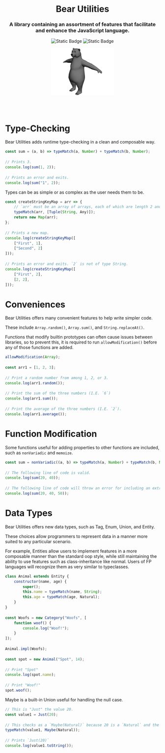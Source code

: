 <h1 align="center">
    Bear Utilities

</h1>

<h3 align="center">
    A library containing an assortment of features that facilitate and enhance the JavaScript language.
</h3>


<div align="center">

![Static Badge](https://img.shields.io/badge/Version-0.0.2-green)
![Static Badge](https://img.shields.io/badge/License-GPL--3.0-blue)

<img src="bear.png" alt="Picture of a cute bear" style="height: 11em"></img>
</div>


<br><br>



# Type-Checking

Bear Utilities adds runtime type-checking in a clean and composable way.

```js
const sum = (a, b) => typeMatch(a, Number) + typeMatch(b, Number);

// Prints 3.
console.log(sum(1, 2));

// Prints an error and exits.
console.log(sum("1", 2));
```

Types can be as simple or as complex as the user needs them to be.
```js
const createStringKeyMap = arr => {
    // `arr` must be an array of arrays, each of which are length 2 and have an initial value of type String.
    typeMatch(arr, [Tuple(String, Any)]);
    return new Map(arr);
};

// Prints a new map.
console.log(createStringKeyMap([
    ["First", 1],
    ["Second", 2]
]));

// Prints an error and exits. `2` is not of type String.
console.log(createStringKeyMap([
    ["First", 2],
    [2, 2],
]));
```


# Conveniences

Bear Utilities offers many convenient features to help write simpler code.

These include `Array.random()`, `Array.sum()`, and `String.replaceAt()`.

Functions that modify builtin prototypes can often cause issues between libraries, so to prevent this, it is required to run `allowModification()` before any of those functions are added.

```js
allowModification(Array);

const arr1 = [1, 2, 3];

// Print a random number from among 1, 2, or 3.
console.log(arr1.random());

// Print the sum of the three numbers (I.E. `6`)
console.log(arr1.sum());

// Print the average of the three numbers (I.E. `2`).
console.log(arr1.average());
```

# Function Modification

Some functions useful for adding properties to other functions are included, such as `nonVariadic` and `memoize`.

```js
const sum = nonVariadic((a, b) => typeMatch(a, Number) + typeMatch(b, Number));

// The following line of code is valid.
console.log(sum(20, 40));

// The following line of code will throw an error for including an extraneous parameter.
console.log(sum(20, 40, 50));
```

# Data Types

Bear Utilities offers new data types, such as Tag, Enum, Union, and Entity.

These choices allow programmers to represent data in a manner more suited to any particular scenario.



For example, Entities allow users to implement features in a more composable manner than the standard oop style, while still maintaining the ability to use features such as class-inheritance like normal. Users of FP languages will recognize them as very similar to typeclasses.

```js
class Animal extends Entity {
    constructor(name, age) {
        super();
        this.name = typeMatch(name, String);
        this.age = typeMatch(age, Natural);
    }
}

const Woofs = new Category("Woofs", [
    function woof() {
        console.log("Woof!");
    }
]);

Animal.impl(Woofs);

const spot = new Animal("Spot", 14);

// Print "Spot"
console.log(spot.name);

// Print "Woof!"
spot.woof();
```

Maybe is a built-in Union useful for handling the null case.
```js
// This is "Just" the value 20.
const value1 = Just(20);

// This checks as a `Maybe(Natural)` because 20 is a `Natural` and the `Just` function wraps a value in a Maybe.
typeMatch(value1, Maybe(Natural));

// Prints `Just(20)`
console.log(value1.toString());
```